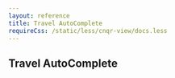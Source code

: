 ```yaml
---
layout: reference
title: Travel AutoComplete
requireCss: /static/less/cnqr-view/docs.less
---
```


## Travel AutoComplete ##
